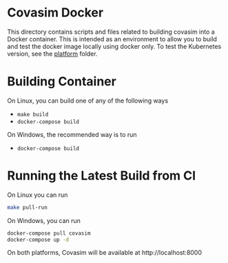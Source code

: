 Covasim Docker
==============

This directory contains scripts and files related to building covasim into a Docker container. This is intended as an environment to allow you to build and test the docker image locally using docker only. To test the Kubernetes version, see the [platform](../platform) folder.

# Building Container
 
 On Linux, you can build one of any of the following ways
 
 * `make build`
 * `docker-compose build`
 
 On Windows, the recommended way is to run 
 
 * `docker-compose build`



# Running the Latest Build from CI

On Linux you can run

```bash
make pull-run
```

On Windows, you can run

```bash
docker-compose pull covasim
docker-compose up -d
```

On both platforms, Covasim will be available at http://localhost:8000
